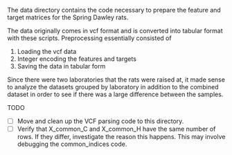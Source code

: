 The data directory contains the code necessary to prepare the feature and target matrices for the Spring Dawley rats. 

The data originally comes in vcf format and is converted into tabular format with these scripts. Preprocessing essentially consisted of
1. Loading the vcf data
2. Integer encoding the features and targets
3. Saving the data in tabular form 

Since there were two laboratories that the rats were raised at, it made sense to analyze the datasets grouped by laboratory in addition to the combined dataset in order to see if there was a large difference between the samples. 

TODO 
- [ ] Move and clean up the VCF parsing code to this directory.
- [ ] Verify that X_common_C and X_common_H have the same number of rows. If they differ, investigate the reason this happens. This may involve debugging the common_indices code. 